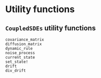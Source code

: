 # Utility functions

## `CoupledSDEs` utility functions

```@docs
covariance_matrix
diffusion_matrix
dynamic_rule
noise_process
current_state
set_state!
drift
div_drift
```
